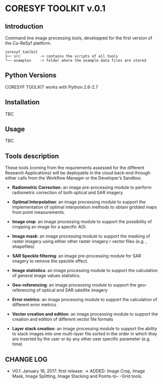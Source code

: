 
# CORESYF TOOLKIT v.0.1

## Introduction

Command line image processing tools, developped for the first version of the 
Co-ReSyf platform.

    coresyf_toolkit
    ├── src         -> contains the scripts of all tools
    └── examples    -> folder where the example data files are stored


## Python Versions
CORESYF TOOLKIT works with Python 2.6-2.7


## Installation
TBC

## Usage
TBC


## Tools description
These tools (coming from the requirements assessed for the different Research
Applications) will be deployable in the cloud back-end through either calls from
the Workflow Manager or the Developer’s Sandbox. 

* **Radiometric Correction**: an image pre-processing module to perform
radiometric correction of both optical and SAR imagery.

* **Optimal Interpolation**: an image processing module to support the
implementation of optimal interpolation methods to obtain gridded maps from
point measurements.

* **Image crop**: an image processing module to support the possibility of cropping
an image for a specific AOI.

* **Image mask**: an image processing module to support the masking of raster
imagery using either other raster imagery r vector files (e.g. , shapefiles)

* **SAR Speckle filtering**: an image pre-processing module for SAR imagery to
remove the speckle effect.

* **Image statistics**: an image processing module to support the calculation of
general image values statistics.

* **Geo-referencing**: an image processing module to support the geo-referencing
of optical and SAR satellite imagery

* **Error metrics**: an image processing module to support the calculation of
different error metrics

* **Vector creation and edition**: an image processing module to support the
creation and edition of different vector file formats

* **Layer stack creation**: an image processing module to support the ability to stack
images into one multi-layer file sorted in the order in which they are inserted by
the user or by any other user specific parameter (e.g. time)


## CHANGE LOG
* V0.1: January 16, 2017: first release:
   -> ADDED: Image Crop, Image Mask, Image Splitting, Image Stacking and Points-to-
     -Grid tools.




